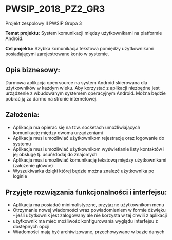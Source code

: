 # PWSIP_2018_PZ2_GR3
Projekt zespolowy II PWSIP Grupa 3

**Temat projektu:** System komunikacji między użytkownikami na platformie Android.

**Cel projektu:** Szybka komunikacja tekstowa pomiędzy użytkownikami posiadającymi zarejestrowane konto w systemie.

## Opis biznesowy:

Darmowa aplikacja open source na system Android skierowana dla użytkowników w każdym wieku. Aby korzystać z aplikacji niezbędne jest urządzenie z wbudowanym systemem operacyjnym Android. Można będzie pobrać ją za darmo na stronie internetowej.

## Założenia:

- Aplikacja ma opierać się na tzw. socketach umożliwiających komunikację między dwoma urządzeniami
- Aplikacja musi umożliwiać użytkownikom rejestrację oraz logowanie do systemu
- Aplikacja musi umożliwiać użytkownikom wyświetlanie listy kontaktów i jej obsługę tj. usuń/dodaj do znajomych
- Aplikacja musi umożliwiać komunikację tekstową między użytkownikami (założenie główne)
- Wyszukiwarka dzięki której będzie można znależć użytkownika po loginie

## Przyjęte rozwiązania funkcjonalności i interfejsu:

- Aplikacja ma posiadać minimalistyczne, przyjazne użytkownikom menu
- Otrzymanie nowej wiadomości wraz powiadomieniem w formie dźwięku - jeśli użytkownik jest zalogowany ale nie korzysta w tej chwili z aplikacji
- użytkownik ma mieć możliwość konfigurowania wyglądu interfejsu z dostępnych opcji
- Wiadomości mają być archiwizowane, przechowywane w bazie danych
